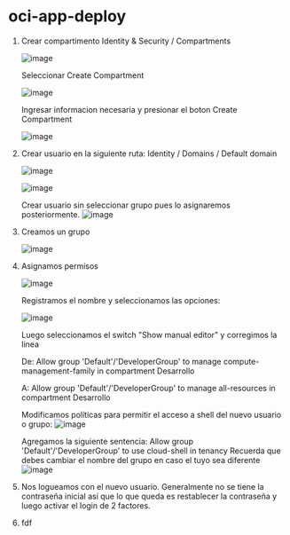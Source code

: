 # oci-app-deploy

1. Crear compartimento
   Identity & Security / Compartments
   
    ![image](https://github.com/rafopm/oci-app-deploy/assets/5562967/1b22bf2f-5c33-462f-9684-619dad48a610)
  
   Seleccionar Create Compartment

   ![image](https://github.com/rafopm/oci-app-deploy/assets/5562967/d92011b1-0153-452a-91a9-6e54ce0f6d18)

   Ingresar informacion necesaria y presionar el boton Create Compartment

   ![image](https://github.com/rafopm/oci-app-deploy/assets/5562967/1d283e69-ba9e-4cdd-a8d9-7c83593cc9bd)

   
2. Crear usuario en la siguiente ruta: Identity / Domains / Default domain

   ![image](https://github.com/rafopm/oci-app-deploy/assets/5562967/759c2bf1-851f-4c5d-b235-a5da8e7028be)

   ![image](https://github.com/rafopm/oci-app-deploy/assets/5562967/0155a8b3-8d8f-411a-a812-974b7014c208)

   Crear usuario sin seleccionar grupo pues lo asignaremos posteriormente.
   ![image](https://github.com/rafopm/oci-app-deploy/assets/5562967/e67ff540-fa08-4de1-be09-08f4c51b2fb3)

3. Creamos un grupo

   ![image](https://github.com/rafopm/oci-app-deploy/assets/5562967/1ab2f3fb-c6c6-4f1b-95ef-f6a70a0d43a3)


4. Asignamos permisos

   ![image](https://github.com/rafopm/oci-app-deploy/assets/5562967/c366e369-29a1-40fb-8f34-9ecda30388b8)

   Registramos el nombre y seleccionamos las opciones:

   ![image](https://github.com/rafopm/oci-app-deploy/assets/5562967/677b2fec-01bf-43b1-a1a0-69bc328e8fed)

   Luego seleccionamos el switch "Show manual editor" y corregimos la linea

   De:
   Allow group 'Default'/'DeveloperGroup' to manage compute-management-family in compartment Desarrollo

    A:
    Allow group 'Default'/'DeveloperGroup' to manage all-resources in compartment Desarrollo

   Modificamos políticas para permitir el acceso a shell del nuevo usuario o grupo:
   ![image](https://github.com/rafopm/oci-app-deploy/assets/5562967/e4eb8404-e926-47fe-bf3f-4bc8ff76c0dd)

   Agregamos la siguiente sentencia: Allow group 'Default'/'DeveloperGroup' to use cloud-shell in tenancy
   Recuerda que debes cambiar el nombre del grupo en caso el tuyo sea diferente
   ![image](https://github.com/rafopm/oci-app-deploy/assets/5562967/724d761a-6f6f-4915-8817-243d371fafd6)




6. Nos logueamos con el nuevo usuario. Generalmente no se tiene la contraseña inicial así que lo que queda es restablecer la contraseña y luego activar el login de 2 factores.

   
4. fdf
